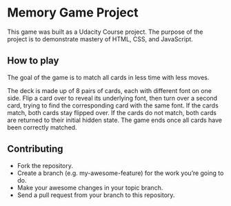 # Memory Game Project

This game was built as a Udacity Course project. The purpose of the project is to demonstrate mastery of HTML, CSS, and JavaScript.

## How to play

The goal of the game is to match all cards in less time with less moves. 

The deck is made up of 8 pairs of cards, each with different font on one side. Flip a card over to reveal its underlying font, then turn over a second card, trying to find the corresponding card with the same font. If the cards match, both cards stay flipped over.
If the cards do not match, both cards are returned to their initial hidden state. The game ends once all cards have been correctly matched.

## Contributing

* Fork the repository.
* Create a branch (e.g. my-awesome-feature) for the work you’re going to do.
* Make your awesome changes in your topic branch.
* Send a pull request from your branch to this repository.
